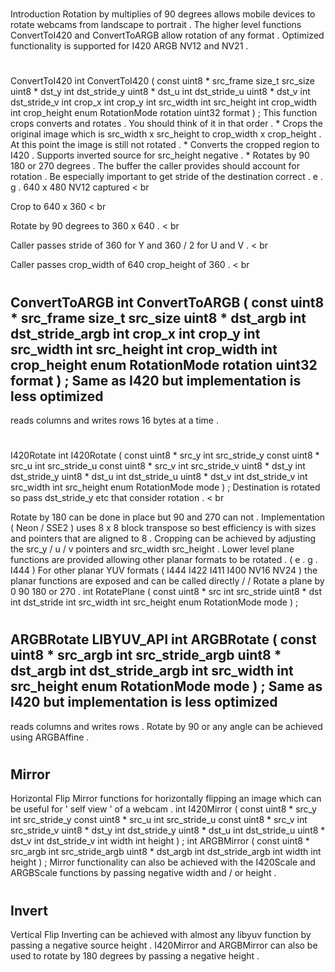 #
Introduction
Rotation
by
multiplies
of
90
degrees
allows
mobile
devices
to
rotate
webcams
from
landscape
to
portrait
.
The
higher
level
functions
ConvertToI420
and
ConvertToARGB
allow
rotation
of
any
format
.
Optimized
functionality
is
supported
for
I420
ARGB
NV12
and
NV21
.
#
ConvertToI420
int
ConvertToI420
(
const
uint8
*
src_frame
size_t
src_size
uint8
*
dst_y
int
dst_stride_y
uint8
*
dst_u
int
dst_stride_u
uint8
*
dst_v
int
dst_stride_v
int
crop_x
int
crop_y
int
src_width
int
src_height
int
crop_width
int
crop_height
enum
RotationMode
rotation
uint32
format
)
;
This
function
crops
converts
and
rotates
.
You
should
think
of
it
in
that
order
.
*
Crops
the
original
image
which
is
src_width
x
src_height
to
crop_width
x
crop_height
.
At
this
point
the
image
is
still
not
rotated
.
*
Converts
the
cropped
region
to
I420
.
Supports
inverted
source
for
src_height
negative
.
*
Rotates
by
90
180
or
270
degrees
.
The
buffer
the
caller
provides
should
account
for
rotation
.
Be
especially
important
to
get
stride
of
the
destination
correct
.
e
.
g
.
640
x
480
NV12
captured
<
br
>
Crop
to
640
x
360
<
br
>
Rotate
by
90
degrees
to
360
x
640
.
<
br
>
Caller
passes
stride
of
360
for
Y
and
360
/
2
for
U
and
V
.
<
br
>
Caller
passes
crop_width
of
640
crop_height
of
360
.
<
br
>
#
ConvertToARGB
int
ConvertToARGB
(
const
uint8
*
src_frame
size_t
src_size
uint8
*
dst_argb
int
dst_stride_argb
int
crop_x
int
crop_y
int
src_width
int
src_height
int
crop_width
int
crop_height
enum
RotationMode
rotation
uint32
format
)
;
Same
as
I420
but
implementation
is
less
optimized
-
reads
columns
and
writes
rows
16
bytes
at
a
time
.
#
I420Rotate
int
I420Rotate
(
const
uint8
*
src_y
int
src_stride_y
const
uint8
*
src_u
int
src_stride_u
const
uint8
*
src_v
int
src_stride_v
uint8
*
dst_y
int
dst_stride_y
uint8
*
dst_u
int
dst_stride_u
uint8
*
dst_v
int
dst_stride_v
int
src_width
int
src_height
enum
RotationMode
mode
)
;
Destination
is
rotated
so
pass
dst_stride_y
etc
that
consider
rotation
.
<
br
>
Rotate
by
180
can
be
done
in
place
but
90
and
270
can
not
.
Implementation
(
Neon
/
SSE2
)
uses
8
x
8
block
transpose
so
best
efficiency
is
with
sizes
and
pointers
that
are
aligned
to
8
.
Cropping
can
be
achieved
by
adjusting
the
src_y
/
u
/
v
pointers
and
src_width
src_height
.
Lower
level
plane
functions
are
provided
allowing
other
planar
formats
to
be
rotated
.
(
e
.
g
.
I444
)
For
other
planar
YUV
formats
(
I444
I422
I411
I400
NV16
NV24
)
the
planar
functions
are
exposed
and
can
be
called
directly
/
/
Rotate
a
plane
by
0
90
180
or
270
.
int
RotatePlane
(
const
uint8
*
src
int
src_stride
uint8
*
dst
int
dst_stride
int
src_width
int
src_height
enum
RotationMode
mode
)
;
#
ARGBRotate
LIBYUV_API
int
ARGBRotate
(
const
uint8
*
src_argb
int
src_stride_argb
uint8
*
dst_argb
int
dst_stride_argb
int
src_width
int
src_height
enum
RotationMode
mode
)
;
Same
as
I420
but
implementation
is
less
optimized
-
reads
columns
and
writes
rows
.
Rotate
by
90
or
any
angle
can
be
achieved
using
ARGBAffine
.
#
Mirror
-
Horizontal
Flip
Mirror
functions
for
horizontally
flipping
an
image
which
can
be
useful
for
'
self
view
'
of
a
webcam
.
int
I420Mirror
(
const
uint8
*
src_y
int
src_stride_y
const
uint8
*
src_u
int
src_stride_u
const
uint8
*
src_v
int
src_stride_v
uint8
*
dst_y
int
dst_stride_y
uint8
*
dst_u
int
dst_stride_u
uint8
*
dst_v
int
dst_stride_v
int
width
int
height
)
;
int
ARGBMirror
(
const
uint8
*
src_argb
int
src_stride_argb
uint8
*
dst_argb
int
dst_stride_argb
int
width
int
height
)
;
Mirror
functionality
can
also
be
achieved
with
the
I420Scale
and
ARGBScale
functions
by
passing
negative
width
and
/
or
height
.
#
Invert
-
Vertical
Flip
Inverting
can
be
achieved
with
almost
any
libyuv
function
by
passing
a
negative
source
height
.
I420Mirror
and
ARGBMirror
can
also
be
used
to
rotate
by
180
degrees
by
passing
a
negative
height
.
